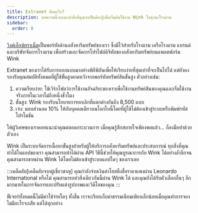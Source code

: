 ```yaml
---
title: Extranet คืออะไร?
description: บทความนี้จะแนะนำสิ่งที่คุณจำเป็นต้องรู้เพื่อเริ่มต้นใช้งาน Wink ในฐานะโรงแรม
sidebar:
  order: 0
---
```

[วิงค์เอ็กซ์ทราเน็ต](https://extranet.wink.travel)เป็นพอร์ทัลด้านอสังหาริมทรัพย์ของเรา ซึ่งมีไว้สำหรับโรงแรม เครือโรงแรม แบรนด์ และบริษัทจัดการโรงแรม เพื่อสร้างและจัดการโปรไฟล์ดิจิทัลของอสังหาริมทรัพย์บนแพลตฟอร์ม Wink

Extranet ของเราได้รับการออกแบบมาอย่างพิถีพิถันเพื่อให้เรียบง่ายที่สุดเท่าที่จะเป็นไปได้ แต่ยังคงรองรับคุณสมบัติทั้งหมดที่ผู้ใช้ขั้นสูงคาดหวังจากพอร์ทัลทรัพย์สินขั้นสูง ตัวอย่างเช่น:

1. ความเรียบง่าย: ใช้เวิร์กโฟลว์การใช้งานอัจฉริยะของเราเพื่อใช้งานทรัพย์สินของคุณและเริ่มใช้งานจริงภายในเวลาไม่ถึงหนึ่งชั่วโมง
2. ขั้นสูง: Wink รองรับนโยบายการยกเลิกที่แตกต่างกันถึง 8,500 แบบ
3. เจ๋ง: มอบส่วนลด 10% ให้กับบุคคลเดียวบนโลกใบนี้โดยที่ผู้ใช้ไม่ต้องเข้าสู่ระบบหรือพิมพ์รหัสโปรโมชัน

ให้ผู้วิเศษของเราคอยแนะนำคุณตลอดกระบวนการ เมื่อคุณรู้สึกสบายใจเพียงพอแล้ว... ก็ลงมือทำด้วยตัวเอง

Wink เป็นระบบจัดการเนื้อหาขั้นสูงสำหรับผู้ให้บริการอสังหาริมทรัพย์และประสบการณ์ ทุกสิ่งที่คุณทำได้ในแอปของเรา คุณสามารถทำได้ผ่าน API วิธีนี้ช่วยให้คุณบูรณาการกับ Wink ได้อย่างล้ำลึกจนคุณสามารถขายผ่าน Wink ได้โดยไม่ต้องเข้าสู่ระบบแอปใดๆ ของเราเลย

:::เคล็ดลับ\[เคล็ดลับจากผู้เชี่ยวชาญ]
คุณกำลังจ่ายเงินค่าโฮสติ้งสื่อราคาแพงผ่าน Leonardo International หรือไม่ คุณสามารถทำสิ่งเดียวกันนี้ผ่าน Wink ได้ และคุณยังได้รับตัวเลือกอื่นๆ อีกมากมายในการจัดการและปรับแต่งรูปภาพและวิดีโอของคุณ
:::

ฟีเจอร์ทั้งหมดนี้ไม่มีค่าใช้จ่ายใดๆ ทั้งสิ้น เราจะเรียกเก็บค่าธรรมเนียมเพียงเล็กน้อยเมื่อคุณทำการจอง ไม่มีอะไรจะเสีย แต่ได้ทุกอย่าง

